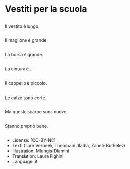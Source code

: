 # Vestiti per la scuola

##
Il vestito è lungo.

##
Il maglione è grande.

##
La borsa è grande.

##
La cintura è...

##
Il cappello è piccolo.

##
Le calze sono corte.

##
Ma queste scarpe sono nuove.

##
Stanno proprio bene.

##
* License: [CC-BY-NC]
* Text: Clare Verbeek, Thembani Dladla, Zanele Buthelezi
* Illustration: Mlungisi Dlamini
* Translation: Laura Pighini
* Language: it

